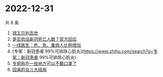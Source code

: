 # 2022-12-31

共 6 条

<!-- BEGIN -->
<!-- 最后更新时间 Sat Dec 31 2022 05:06:17 GMT+0800 (China Standard Time) -->

1. [球王贝利去世](https://www.zhihu.com/search?q=球王贝利去世)
1. [是否低估新冠死亡人数？官方回应](https://www.zhihu.com/search?q=是否低估新冠死亡人数？官方回应)
1. [一线医生：危、急、重病人比例增加](https://www.zhihu.com/search?q=一线医生：危、急、重病人比例增加)
1. [专家：新冠患者
   99%可排除心肌炎](https://www.zhihu.com/search?q=专家：新冠患者
   99%可排除心肌炎)
1. [专家称在一些地方可以不戴口罩了](https://www.zhihu.com/search?q=专家称在一些地方可以不戴口罩了)
1. [回来的女儿大结局](https://www.zhihu.com/search?q=回来的女儿大结局)

<!-- END -->
